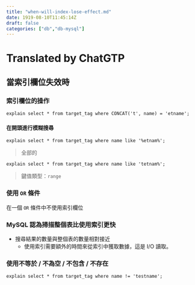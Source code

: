```yaml
---
title: "when-will-index-lose-effect.md"
date: 1919-08-10T11:45:14Z
draft: false
categories: ["db","db-mysql"]
---
```




# Translated by ChatGTP

## 當索引欄位失效時

### 索引欄位的操作

`explain select * from target_tag where CONCAT('t', name) = 'etname';`

#### 在開頭進行模糊搜尋

`explain select * from target_tag where name like '%etnam%';`

> 全部的

`explain select * from target_tag where name like 'tetnam%';`

> 鍵值類型：`range`

### 使用 `OR` 條件

在一個 `OR` 條件中不使用索引欄位

### MySQL 認為掃描整個表比使用索引更快

* 搜尋結果的數量與整個表的數量相對接近
    * 使用索引需要額外的時間來從索引中獲取數據，這是 I/O 讀取。

### 使用不等於 / 不為空 / 不包含 / 不存在

`explain select * from target_tag where name != 'testname';`
